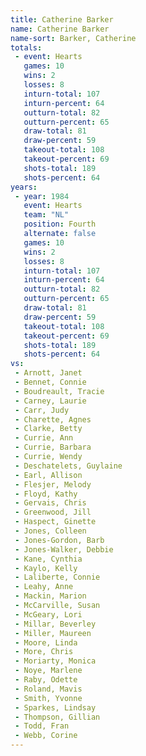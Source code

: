 ```yaml
---
title: Catherine Barker
name: Catherine Barker
name-sort: Barker, Catherine
totals:
 - event: Hearts
   games: 10
   wins: 2
   losses: 8
   inturn-total: 107
   inturn-percent: 64
   outturn-total: 82
   outturn-percent: 65
   draw-total: 81
   draw-percent: 59
   takeout-total: 108
   takeout-percent: 69
   shots-total: 189
   shots-percent: 64
years:
 - year: 1984
   event: Hearts
   team: "NL"
   position: Fourth
   alternate: false
   games: 10
   wins: 2
   losses: 8
   inturn-total: 107
   inturn-percent: 64
   outturn-total: 82
   outturn-percent: 65
   draw-total: 81
   draw-percent: 59
   takeout-total: 108
   takeout-percent: 69
   shots-total: 189
   shots-percent: 64
vs:
 - Arnott, Janet
 - Bennet, Connie
 - Boudreault, Tracie
 - Carney, Laurie
 - Carr, Judy
 - Charette, Agnes
 - Clarke, Betty
 - Currie, Ann
 - Currie, Barbara
 - Currie, Wendy
 - Deschatelets, Guylaine
 - Earl, Allison
 - Flesjer, Melody
 - Floyd, Kathy
 - Gervais, Chris
 - Greenwood, Jill
 - Haspect, Ginette
 - Jones, Colleen
 - Jones-Gordon, Barb
 - Jones-Walker, Debbie
 - Kane, Cynthia
 - Kaylo, Kelly
 - Laliberte, Connie
 - Leahy, Anne
 - Mackin, Marion
 - McCarville, Susan
 - McGeary, Lori
 - Millar, Beverley
 - Miller, Maureen
 - Moore, Linda
 - More, Chris
 - Moriarty, Monica
 - Noye, Marlene
 - Raby, Odette
 - Roland, Mavis
 - Smith, Yvonne
 - Sparkes, Lindsay
 - Thompson, Gillian
 - Todd, Fran
 - Webb, Corine
---
```

